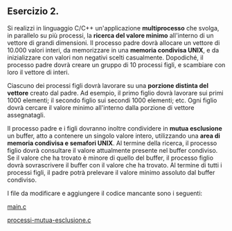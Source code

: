 ## Esercizio 2.

Si realizzi in linguaggio C/C++ un'applicazione **multiprocesso** che svolga, in parallelo su più processi, la **ricerca del valore minimo** all'interno di un vettore di grandi dimensioni. Il processo padre dovrà allocare un vettore di 10.000 valori interi, da memorizzare in una **memoria condivisa UNIX**, e da inizializzare con valori non negativi scelti casualmente. Dopodiché, il processo padre dovrà creare un gruppo di 10 processi figli, e scambiare con loro il vettore di interi.

Ciascuno dei processi figli dovrà lavorare su una **porzione distinta del vettore** creato dal padre. Ad esempio, il primo figlio dovrà lavorare sui primi 1000 elementi; il secondo figlio sui secondi 1000 elementi; etc. Ogni figlio dovrà cercare il valore minimo all'interno dalla porzione di vettore assegnatagli.

Il processo padre e i figli dovranno inoltre condividere in **mutua esclusione** un buffer, atto a contenere un singolo valore intero, utilizzando una **area di memoria condivisa e semafori UNIX**. Al termine della ricerca, il processo figlio dovrà consultare il valore attualmente presente nel buffer condiviso. Se il valore che ha trovato è minore di quello del buffer, il processo figlio dovrà sovrascrivere il buffer con il valore che ha trovato. Al termine di tutti i processi figli, il padre potrà prelevare il valore minimo assoluto dal buffer condiviso.

I file da modificare e aggiungere il codice mancante sono i seguenti:

[main.c](main.c)

[processi-mutua-esclusione.c](processi-mutua-esclusione.c)
